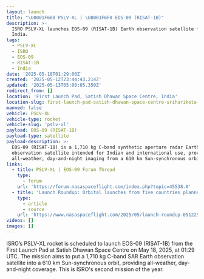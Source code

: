 ```yaml
---
layout: launch
title: "\U0001F680 PSLV-XL | \U0001F6F0 EOS-09 (RISAT-1B)"
description: >-
  ISRO PSLV-XL launches EOS-09 (RISAT-1B) Earth observation satellite from
  India.
tags:
  - PSLV-XL
  - ISRO
  - EOS-09
  - RISAT-1B
  - India
date: '2025-05-18T01:29:00Z'
created: '2025-05-12T23:44:43.214Z'
updated: '2025-05-13T05:00:05.350Z'
redirect_from: []
location: 'First Launch Pad, Satish Dhawan Space Centre, India'
location-slug: first-launch-pad-satish-dhawan-space-centre-sriharikota-india
manned: false
vehicle: PSLV-XL
vehicle-type: rocket
vehicle-slug: 'pslv-xl'
payload: EOS-09 (RISAT-1B)
payload-type: satellite
payload-description: >-
  EOS-09 (RISAT-1B) is a 1,710 kg C-band synthetic aperture radar Earth
  observation satellite intended for Indian and international use, providing
  all-weather, day-and-night imaging from a 610 km Sun-synchronous orbit.
links:
  - title: PSLV-XL | EOS-09 Forum Thread
    type:
      - forum
    url: 'https://forum.nasaspaceflight.com/index.php?topic=45538.0'
  - title: 'Launch Roundup: Orbital launches from five countries planned'
    type:
      - article
      - source
    url: 'https://www.nasaspaceflight.com/2025/05/launch-roundup-051225/'
videos: []
images: []
---
```

ISRO’s PSLV-XL rocket is scheduled to launch EOS-09 (RISAT-1B) from the First Launch Pad at Satish Dhawan Space Centre on May 18, 2025, at 01:29 UTC. The mission aims to put a 1,710 kg C-band SAR Earth observation satellite into a 610 km Sun-synchronous orbit, providing all-weather, day-and-night coverage. This is ISRO's second mission of the year.

